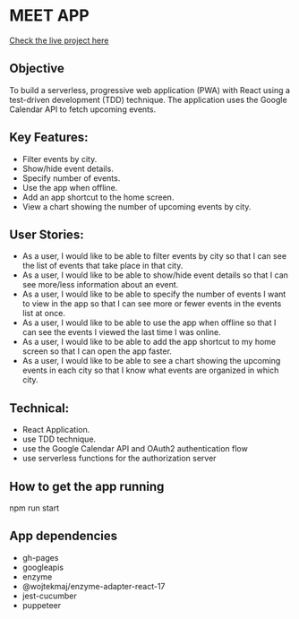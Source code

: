 # MEET APP

[Check the live project here](https://ramirune.github.io/meet/)

## Objective

To build a serverless, progressive web application (PWA) with React using a
test-driven development (TDD) technique. The application uses the Google
Calendar API to fetch upcoming events.

## Key Features:

- Filter events by city.
- Show/hide event details.
- Specify number of events.
- Use the app when offline.
- Add an app shortcut to the home screen.
- View a chart showing the number of upcoming events by city.

## User Stories:

- As a user, I would like to be able to filter events by city so that I can see the list of events that
  take place in that city.
- As a user, I would like to be able to show/hide event details so that I can see more/less
  information about an event.
- As a user, I would like to be able to specify the number of events I want to view in the app so
  that I can see more or fewer events in the events list at once.
- As a user, I would like to be able to use the app when offline so that I can see the events I
  viewed the last time I was online.
- As a user, I would like to be able to add the app shortcut to my home screen so that I can
  open the app faster.
- As a user, I would like to be able to see a chart showing the upcoming events in each city so
  that I know what events are organized in which city.

## Technical:

- React Application.
- use TDD technique.
- use the Google Calendar API and OAuth2 authentication flow
- use serverless functions for the authorization server

## How to get the app running

npm run start

## App dependencies

- gh-pages
- googleapis
- enzyme
- @wojtekmaj/enzyme-adapter-react-17 <!-- this is unofficial adapter, which is the same as the one for React16 but modified to work with React17 -->
- jest-cucumber
- puppeteer
